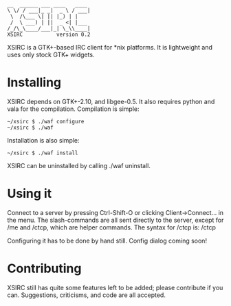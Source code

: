 	__  ______ ___ ____   ____ 
	\ \/ / ___|_ _|  _ \ / ___|
	 \  /\___ \| || |_) | |    
	 /  \ ___) | ||  _ <| |___ 
	/_/\_\____/___|_| \_\\____|
	XSIRC           version 0.2

XSIRC is a GTK+-based IRC client for *nix platforms. It is lightweight and uses
only stock GTK+ widgets.

Installing
==========

XSIRC depends on GTK+-2.10, and libgee-0.5. It also requires python and vala for
the compilation. Compilation is simple:

	~/xsirc $ ./waf configure
	~/xsirc $ ./waf

Installation is also simple:

	~/xsirc $ ./waf install
 
XSIRC can be uninstalled by calling ./waf uninstall.

Using it
========

Connect to a server by pressing Ctrl-Shift-O or clicking Client->Connect... in
the menu. The slash-commands are all sent directly to the server, except for /me
and /ctcp, which are helper commands. The syntax for /ctcp is: /ctcp <target> <message>

Configuring it has to be done by hand still. Config dialog coming soon!

Contributing
============

XSIRC still has quite some features left to be added; please contribute if
you can. Suggestions, criticisms, and code are all accepted.
